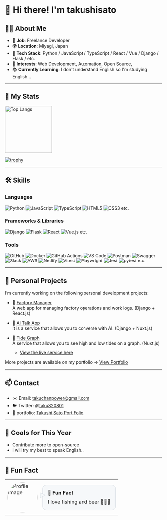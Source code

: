 # 👋 Hi there! I'm takushisato 

## 🧑‍💻 About Me
- 💼 **Job**: Freelance Developer
- 🌍 **Location**: Miyagi, Japan
- 🧪 **Tech Stack**: Python / JavaScript / TypeScript / React / Vue / Django / Flask / etc.
- 🎯 **Interests**: Web Development, Automation, Open Source,
- 📚 **Currently Learning**: I don't understand English so I'm studying English...
---

## 🚀 My Stats

<p align="left"> 
  <img alt="Top Langs" height="150px" src="https://github-readme-stats.vercel.app/api/top-langs/?username=takushisato&layout=compact&show_icons=true&theme=onedark&count_private=true" />
</p>

[![trophy](https://github-profile-trophy.vercel.app/?username=takushisato&theme=onedark&column=9&count_private=true)](https://github.com/ryo-ma/github-profile-trophy)

---

## 🛠️ Skills

### Languages
![Python](https://img.shields.io/badge/-Python-3776AB?style=flat-square&logo=python&logoColor=white)
![JavaScript](https://img.shields.io/badge/-JavaScript-F7DF1E?style=flat-square&logo=javascript&logoColor=black)
![TypeScript](https://img.shields.io/badge/-TypeScript-3178C6?style=flat-square&logo=typescript&logoColor=white)
![HTML5](https://img.shields.io/badge/-HTML5-E34F26?style=flat-square&logo=html5&logoColor=white)
![CSS3](https://img.shields.io/badge/-CSS3-1572B6?style=flat-square&logo=css3&logoColor=white)
etc.

### Frameworks & Libraries
![Django](https://img.shields.io/badge/-Django-092E20?style=flat-square&logo=django&logoColor=white)
![Flask](https://img.shields.io/badge/-Flask-000000?style=flat-square&logo=flask)
![React](https://img.shields.io/badge/-React-61DAFB?style=flat-square&logo=react&logoColor=black)
![Vue.js](https://img.shields.io/badge/-Vue.js-4FC08D?style=flat-square&logo=vue.js&logoColor=white)
etc.

### Tools
![GitHub](https://img.shields.io/badge/-GitHub-181717?style=flat-square&logo=github&logoColor=white)
![Docker](https://img.shields.io/badge/-Docker-2496ED?style=flat-square&logo=docker&logoColor=white)
![GitHub Actions](https://img.shields.io/badge/-GitHub%20Actions-2088FF?style=flat-square&logo=github-actions&logoColor=white)
![VS Code](https://img.shields.io/badge/-VSCode-007ACC?style=flat-square&logo=visual-studio-code&logoColor=white)
![Postman](https://img.shields.io/badge/-Postman-FF6C37?style=flat-square&logo=postman&logoColor=white)
![Swagger](https://img.shields.io/badge/-Swagger-85EA2D?style=flat-square&logo=swagger&logoColor=black)
![Slack](https://img.shields.io/badge/-Slack-4A154B?style=flat-square&logo=slack&logoColor=white)
![AWS](https://img.shields.io/badge/-AWS-232F3E?style=flat-square&logo=amazon-aws&logoColor=white)
![Netlify](https://img.shields.io/badge/-Netlify-00C7B7?style=flat-square&logo=netlify&logoColor=white)
![Vitest](https://img.shields.io/badge/-Vitest-6E9F18?style=flat-square&logo=vitest&logoColor=white)
![Playwright](https://img.shields.io/badge/-Playwright-2EAD33?style=flat-square&logo=playwright&logoColor=white)
![Jest](https://img.shields.io/badge/-Jest-C21325?style=flat-square&logo=jest&logoColor=white)
![pytest](https://img.shields.io/badge/-pytest-0A9EDC?style=flat-square&logo=pytest&logoColor=white)
etc.

---

## 🧪 Personal Projects

I’m currently working on the following personal development projects:

- 🚧 [Factory Manager](https://github.com/takushisato/plant-manager-X)  
  A web app for managing factory operations and work logs. (Django + React.js)

- 🤖 [Ai Talk App](https://github.com/takushisato/ai-talk-app)  
  It is a service that allows you to converse with AI. (Django + Nuxt.js)

- 🎣 [Tide Graph](https://github.com/takushisato/michihiki-nuxt)  
  A service that allows you to see high and low tides on a graph. (Nuxt.js)

  - [View the live service here](https://sio-michihiki.com/)

More projects are available on my portfolio → [View Portfolio](https://takushisato.github.io/portfolio/)

---

## 📫 Contact

- ✉️ Email: takuchanpower@gmail.com
- 🐦 Twitter: [@taku820801](https://twitter.com/taku820801)
- 📝 portfolio: [Takushi Sato Port Folio](https://takushisato.github.io/portfolio/)

---

## 🌱 Goals for This Year

- Contribute more to open-source
- I will try my best to speak English...

---

<h2>🐾 Fun Fact</h2>

<table style="border-collapse: collapse; border: 0;">
  <tr>
    <td style="vertical-align: middle; padding: 8px; border: 0;">
      <img
        src="https://raw.githubusercontent.com/takushisato/profile-image/main/profile-image.jpg"
        alt="Profile image"
        width="96"
        height="96"
        style="border-radius: 50%; object-fit: cover;"
      />
    </td>
    <td style="vertical-align: middle; padding: 8px; border: 0;">
      <div style="
        display: inline-block;
        position: relative;
        padding: 12px 16px;
        border: 1px solid #d0d7de;
        border-radius: 12px;
        background: #f6f8fa;
        max-width: 520px;
        line-height: 1.6;
      ">
        <div style="font-weight: 700; margin-bottom: 4px;">🐾 Fun Fact</div>
        <p style="margin: 0;">I love fishing and beer 🎣🐡🍻</p>
        <svg width="16" height="16" viewBox="0 0 16 16"
             style="position: absolute; left: -8px; top: 24px;">
          <path d="M16 8 L0 0 L0 16 Z" fill="#f6f8fa" stroke="#d0d7de"/>
        </svg>
      </div>
    </td>
  </tr>
</table>
